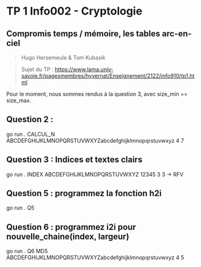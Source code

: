 # TP 1 Info002 - Cryptologie
## Compromis temps / mémoire, les tables arc-en-ciel

> Hugo Hersemeule & Tom Kubasik

> Sujet du TP : https://www.lama.univ-savoie.fr/pagesmembres/hyvernat/Enseignement/2122/info910/tp1.html


Pour le moment, nous sommes rendus à la question 3, avec size_min == size_max.

## Question 2 : 
go run . CALCUL_N ABCDEFGHIJKLMNOPQRSTUVWXYZabcdefghijklmnopqrstuvwxyz 4 7

## Question 3 : Indices et textes clairs
go run . INDEX ABCDEFGHIJKLMNOPQRSTUVWXYZ 12345 3 3
-> RFV

## Question 5 : programmez la fonction h2i
go run . Q5 

## Question 6 : programmez i2i pour nouvelle_chaine(index, largeur)
go run . Q6 MD5 ABCDEFGHIJKLMNOPQRSTUVWXYZabcdefghijklmnopqrstuvwxyz 4 5    